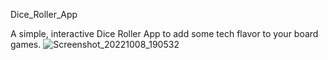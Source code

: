 Dice_Roller_App

A simple, interactive Dice Roller App to add some tech flavor to your board games.
![Screenshot_20221008_190532](https://user-images.githubusercontent.com/90100062/194710262-8ed923b3-f7d2-4482-abea-03fc9aea4452.png)

